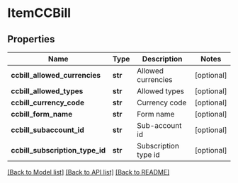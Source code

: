 # ItemCCBill

## Properties
Name | Type | Description | Notes
------------ | ------------- | ------------- | -------------
**ccbill_allowed_currencies** | **str** | Allowed currencies | [optional] 
**ccbill_allowed_types** | **str** | Allowed types | [optional] 
**ccbill_currency_code** | **str** | Currency code | [optional] 
**ccbill_form_name** | **str** | Form name | [optional] 
**ccbill_subaccount_id** | **str** | Sub-account id | [optional] 
**ccbill_subscription_type_id** | **str** | Subscription type id | [optional] 

[[Back to Model list]](../README.md#documentation-for-models) [[Back to API list]](../README.md#documentation-for-api-endpoints) [[Back to README]](../README.md)


